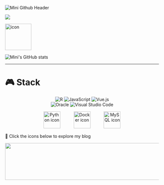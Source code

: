 <!-- Header Image -->
<img src="https://capsule-render.vercel.app/api?type=waving&color=FF4500&height=200&section=header&text=Mini%20Github&fontSize=90" alt="Mini Github Header" />

![](https://visitor-badge.glitch.me/badge?page_id=BcKmini)

<div style="display: flex; align-items: flex-start;"><img src="https://techstack-generator.vercel.app/github-icon.svg" alt="icon" width="86" height="86" /></div>

![Mini's GitHub stats](https://github-readme-stats.vercel.app/api?username=BcKmini&show_icons=true&theme=shadow_red)




  

---

# 🎮 Stack
 <p align="center">
        <img src="https://img.shields.io/badge/R-276DC3?style=flat-square&logo=r&logoColor=white" alt="R"/> 
        <img src="https://img.shields.io/badge/JavaScript-F7DF1E?style=flat-square&logo=javascript&logoColor=black" alt="JavaScript"/>
        <img src="https://img.shields.io/badge/Vue.js-4FC08D?style=flat-square&logo=vue.js&logoColor=white" alt="Vue.js"/> <br>
        <img src="https://img.shields.io/badge/Oracle-F80000?style=flat-square&logo=oracle&logoColor=white" alt="Oracle"/> 
        <img src="https://img.shields.io/badge/Visual_Studio_Code-007ACC?style=flat-square&logo=visual-studio-code&logoColor=white" alt="Visual Studio Code"/><br>
      </p>
<p align="center">
  <img src="https://techstack-generator.vercel.app/python-icon.svg" alt="Python icon" width="55" height="55" style="margin: 0 20px;" />
  <img src="https://techstack-generator.vercel.app/docker-icon.svg" alt="Docker icon" width="55" height="55" style="margin: 0 20px;" />
  <img src="https://techstack-generator.vercel.app/mysql-icon.svg" alt="MySQL icon" width="55" height="55" style="margin: 0 20px;" />
</p>


<p> 🚀 Click the icons below to explore my blog </p>

<a href="https://github.com/devxb/gitanimals">
  <img
    src="https://render.gitanimals.org/lines/BcKmini?pet-id=642680464296876111"
    width="600"
    height="120"
  />
</a>






  


